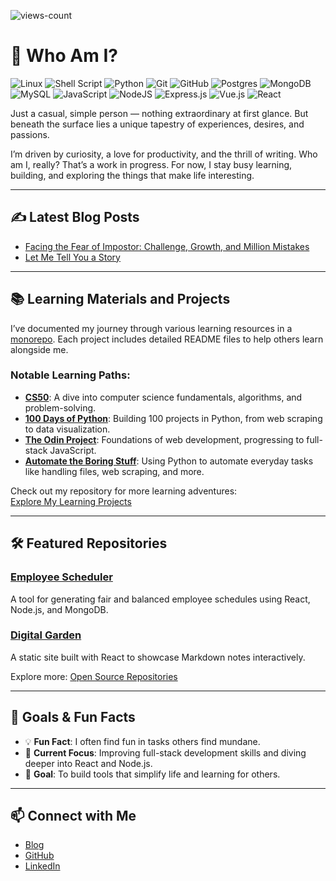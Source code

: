 
<!-- comment out

# Zoran Topic

 Since very early age i was interested in programming but life is upredictable, we often step on a very different path. Charmed by shiny lights, fine music and fine drinks i decided that bartending is a career for me. Wrong! True passion was growing inside me, from small little spark my inside was boiling until it bursted in flames. Point of no return.

 ## Skills and interests

 ![Linux](https://img.shields.io/badge/Linux-FCC624?style=for-the-badge&logo=linux&logoColor=black) ![Shell Script](https://img.shields.io/badge/shell_script-%23121011.svg?style=for-the-badge&logo=gnu-bash&logoColor=white) ![Python](https://img.shields.io/badge/python-3670A0?style=for-the-badge&logo=python&logoColor=ffdd54) ![Git](https://img.shields.io/badge/git-%23F05033.svg?style=for-the-badge&logo=git&logoColor=white) ![GitHub](https://img.shields.io/badge/github-%23121011.svg?style=for-the-badge&logo=github&logoColor=white) ![Postgres](https://img.shields.io/badge/postgres-%23316192.svg?style=for-the-badge&logo=postgresql&logoColor=white) ![Oracle](https://img.shields.io/badge/Oracle-F80000?style=for-the-badge&logo=oracle&logoColor=white) ![MySQL](https://img.shields.io/badge/mysql-%2300f.svg?style=for-the-badge&logo=mysql&logoColor=white) ![JavaScript](https://img.shields.io/badge/javascript-%23323330.svg?style=for-the-badge&logo=javascript&logoColor=%23F7DF1E) ![NodeJS](https://img.shields.io/badge/node.js-6DA55F?style=for-the-badge&logo=node.js&logoColor=white) ![Express.js](https://img.shields.io/badge/express.js-%23404d59.svg?style=for-the-badge&logo=express&logoColor=%2361DAFB) ![Next JS](https://img.shields.io/badge/Next-black?style=for-the-badge&logo=next.js&logoColor=white)

Young, naive and overconfident. Now, 36 years of age, frustrated but highly motivated. I thought success will come by default but was wrong. I always felt confident with skills and value i offer to my employee. bartender since 2005 till now. and i was sure i am a good one. but after my 30 birthday i started to question. somehow i realized i have other skills and interests that none of my colleagues have. In more than a decade of my bartending None of my work buddies. few more years have passed and i am now sure i am different. i just don’t fit into the stereotype.

Started to wonder. who am i actually? Searching for a natural talent. Some was born as warriors, some as musicians and others as clowns. Who am i? Answer was in front of me every single day. What you do in your free time? That is a perfect career for you, if you can make it. Ever since high school technology was around me. While most of my friends just play the games. I always tried to find how mechanics work? How damage is calculated? How to get highest value with a minimal effort. And just like that my head bulb was lit. I love code, i love exploiting the system rules to get optimal results. never really a math guy but mechanics and background operations.

With my first lines of code in i got access to simplified interface. Everything can be done with a few mouse clicks. I had the urge to learn how all those components actually work. Launch the terminal and learn git, learn bash and linux scripting… like puzzles connecting the dots and forming a picture. Backend web development is my perfect fit. Then came machine learning, artificial intelligence and big data, all those really interesting stuff years ahead of me. Currently to high above my level. With 36 i think i am now more than ready to take that bite.

I am very passionate about it. Often short on time, having a full time job as a bartender, those moments in front of the screen with all tools loaded makes me really excited. Python is my first love and programming language where i am most comfortable. I enjoy doing coding challenges, practicing and learning every single day. I hope to find a job this year and finally prove that it's never late to pursue your dreams. Alongside python, i am learning javascript, html and css as i see them as a fundamental web technologies. Web apps are probably the easiest entry through the rabbit hole, my cheapest ticket for the high class. Start with web than find another road, small secret passage to AI and machine learning. I am a big fan of command line, always trying to look behind the screen and cool graphics, learn how mechanics in the background operates, how and who pulls the strings.

end of comment-->

![views-count](https://komarev.com/ghpvc/?base=20&username=morphzg&color=blue)

# 👋 Who Am I?

![Linux](https://img.shields.io/badge/Linux-FCC624?style=for-the-badge&logo=linux&logoColor=black) ![Shell Script](https://img.shields.io/badge/shell_script-%23121011.svg?style=for-the-badge&logo=gnu-bash&logoColor=white) ![Python](https://img.shields.io/badge/python-3670A0?style=for-the-badge&logo=python&logoColor=ffdd54) ![Git](https://img.shields.io/badge/git-%23F05033.svg?style=for-the-badge&logo=git&logoColor=white) ![GitHub](https://img.shields.io/badge/github-%23121011.svg?style=for-the-badge&logo=github&logoColor=white) ![Postgres](https://img.shields.io/badge/postgres-%23316192.svg?style=for-the-badge&logo=postgresql&logoColor=white) ![MongoDB](https://img.shields.io/badge/MongoDB-%234ea94b.svg?style=for-the-badge&logo=mongodb&logoColor=white) ![MySQL](https://img.shields.io/badge/mysql-%2300f.svg?style=for-the-badge&logo=mysql&logoColor=white) ![JavaScript](https://img.shields.io/badge/javascript-%23323330.svg?style=for-the-badge&logo=javascript&logoColor=%23F7DF1E) ![NodeJS](https://img.shields.io/badge/node.js-6DA55F?style=for-the-badge&logo=node.js&logoColor=white) ![Express.js](https://img.shields.io/badge/express.js-%23404d59.svg?style=for-the-badge&logo=express&logoColor=%2361DAFB) ![Vue.js](https://img.shields.io/badge/vuejs-%2335495e.svg?style=for-the-badge&logo=vuedotjs&logoColor=%234FC08D) ![React](https://img.shields.io/badge/react-%2320232a.svg?style=for-the-badge&logo=react&logoColor=%2361DAFB)

Just a casual, simple person — nothing extraordinary at first glance. But beneath the surface lies a unique tapestry of experiences, desires, and passions. 

I’m driven by curiosity, a love for productivity, and the thrill of writing. Who am I, really? That’s a work in progress. For now, I stay busy learning, building, and exploring the things that make life interesting.

---

## ✍️ Latest Blog Posts  
- [Facing the Fear of Impostor: Challenge, Growth, and Million Mistakes](https://dev.to/morphzg/facing-the-fear-of-impostor-challenge-growth-and-million-mistakes-fi1)  
- [Let Me Tell You a Story](https://dev.to/morphzg/let-me-tell-you-a-story-2p29)  

---

## 📚 Learning Materials and Projects  

I’ve documented my journey through various learning resources in a [monorepo](https://github.com/MorphZG/learn_code). Each project includes detailed README files to help others learn alongside me.  

### Notable Learning Paths:
- **[CS50](https://github.com/MorphZG/Learn-code/tree/main/cs50course)**: A dive into computer science fundamentals, algorithms, and problem-solving.  
- **[100 Days of Python](https://github.com/MorphZG/Learn-code/tree/main/python_learning/100_days_of_code)**: Building 100 projects in Python, from web scraping to data visualization.  
- **[The Odin Project](https://github.com/MorphZG/learn_code/tree/main/the_odin_project)**: Foundations of web development, progressing to full-stack JavaScript.  
- **[Automate the Boring Stuff](https://github.com/MorphZG/Learn-code/tree/main/python_learning/book%20automate_the_boring_stuff)**: Using Python to automate everyday tasks like handling files, web scraping, and more.  

Check out my repository for more learning adventures:  
[Explore My Learning Projects](https://github.com/MorphZG/learn_code)  

---

## 🛠️ Featured Repositories  

### [Employee Scheduler](https://github.com/MorphZG/employee-scheduler)  
A tool for generating fair and balanced employee schedules using React, Node.js, and MongoDB.  

### [Digital Garden](https://github.com/MorphZG/digital-garden)  
A static site built with React to showcase Markdown notes interactively.  

Explore more: [Open Source Repositories](https://github.com/MorphZG?tab=repositories)  

---

## 🎯 Goals & Fun Facts  
- 💡 **Fun Fact**: I often find fun in tasks others find mundane.  
- 🌱 **Current Focus**: Improving full-stack development skills and diving deeper into React and Node.js.  
- 🎯 **Goal**: To build tools that simplify life and learning for others.  

---

## 📫 Connect with Me  
- [Blog](https://dev.to/morphzg)  
- [GitHub](https://github.com/MorphZG)  
- [LinkedIn](https://www.linkedin.com/in/your-profile)  

<!--- ### Learn python 3 the hard way Repository link: []() --->
<!--- comment languages: python, sql, javascript, node.js... Knowledge of different linux distributions and protocols, bash shell scripting, SSH, SFTP, PGP encryption docker and cloud services like aws Algorithms, data structures --->
<!--- comment Awesome GitHub Profile README https://github.com/abhisheknaiidu/awesome-github-profile-readme --->
<!--- markdown badges taken from: https://github.com/Ileriayo/markdown-badges/ more styles available --->
<!--- profile icons if you search github for some topic you will get search results with topic icon copy image link and you can paste it here ![name](link) --->
<!--- nerdfont icons https://www.nerdfonts.com/ --->

